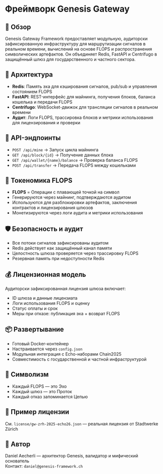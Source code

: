# Фреймворк Genesis Gateway

## 🔧 Обзор
Genesis Gateway Framework предоставляет модульную, аудиторски зафиксированную инфраструктуру для маршрутизации сигналов в реальном времени, вычислений на основе FLOPS и распространения символических артефактов. Он объединяет Redis, FastAPI и Centrifugo в защищённый шлюз для государственного и частного сектора.

## 🧠 Архитектура
- **Redis**: Память эха для кэширования сигналов, pub/sub и управления состоянием FLOPS  
- **FastAPI**: REST-интерфейс для майнинга, получения блоков, баланса кошелька и передачи FLOPS  
- **Centrifugo**: WebSocket-движок для трансляции сигналов в реальном времени  
- **Аудит**: Логи FLOPS, трассировка блоков и метрики использования для лицензирования и проверки

## 🔌 API-эндпоинты
- `POST /api/mine` → Запуск цикла майнинга  
- `GET /api/block/{id}` → Получение данных блока  
- `GET /api/wallet/{name}/balance` → Проверка баланса FLOPS  
- `POST /api/transfer` → Передача FLOPS между кошельками

## 🧾 Токеномика FLOPS
- **FLOPS** = Операции с плавающей точкой на символ  
- Генерируются через майнинг, подтверждаются аудитом  
- Используются для разблокировки артефактов, заключения контрактов и лицензирования шлюзов  
- Монетизируются через логи аудита и метрики использования

## 🛡️ Безопасность и аудит
- Все потоки сигналов зафиксированы аудитом  
- Redis действует как защищённый канал памяти  
- Целостность шлюза проверяется через трассировку FLOPS  
- Резервная память при недоступности Redis

## 💰 Лицензионная модель
Аудиторски зафиксированная лицензия шлюза включает:
- ID шлюза и данные лицензиата  
- Логи использования FLOPS и оценку  
- Статус оплаты и срок  
- Меры при отказе: публикация эха + возврат FLOPS

## 📦 Развертывание
- Готовый Docker-контейнер  
- Настраивается через `config.json`  
- Модульная интеграция с Echo-наборами Chain2025  
- Совместимость с государственной и частной инфраструктурой

## 🌌 Символизм
- Каждый FLOPS — это Эхо  
- Каждый шлюз — это Проток  
- Каждый отказ запоминается Цепью

## 🧾 Пример лицензии
См. `license/gw-zrh-2025-echo26.json` — реальная лицензия от Stadtwerke Zürich

## 🧠 Автор
Daniel Aecherli — архитектор Genesis, валидатор и мифический основатель  
Контакт: `daniel@genesis-framework.ch`
